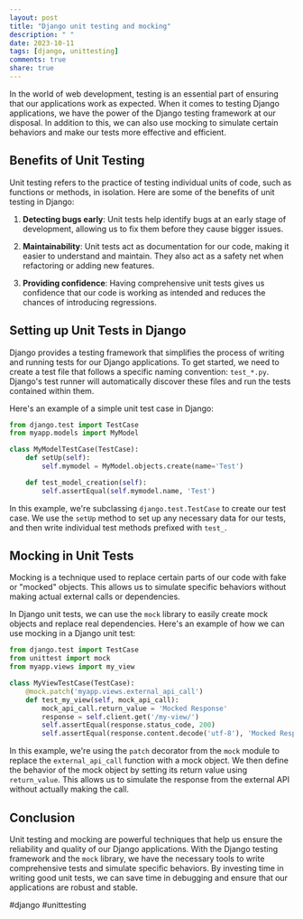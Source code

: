 ```yaml
---
layout: post
title: "Django unit testing and mocking"
description: " "
date: 2023-10-11
tags: [django, unittesting]
comments: true
share: true
---
```


In the world of web development, testing is an essential part of ensuring that our applications work as expected. When it comes to testing Django applications, we have the power of the Django testing framework at our disposal. In addition to this, we can also use mocking to simulate certain behaviors and make our tests more effective and efficient.

## Benefits of Unit Testing

Unit testing refers to the practice of testing individual units of code, such as functions or methods, in isolation. Here are some of the benefits of unit testing in Django:

1. **Detecting bugs early**: Unit tests help identify bugs at an early stage of development, allowing us to fix them before they cause bigger issues.

2. **Maintainability**: Unit tests act as documentation for our code, making it easier to understand and maintain. They also act as a safety net when refactoring or adding new features.

3. **Providing confidence**: Having comprehensive unit tests gives us confidence that our code is working as intended and reduces the chances of introducing regressions.

## Setting up Unit Tests in Django

Django provides a testing framework that simplifies the process of writing and running tests for our Django applications. To get started, we need to create a test file that follows a specific naming convention: `test_*.py`. Django's test runner will automatically discover these files and run the tests contained within them.

Here's an example of a simple unit test case in Django:

```python
from django.test import TestCase
from myapp.models import MyModel

class MyModelTestCase(TestCase):
    def setUp(self):
        self.mymodel = MyModel.objects.create(name='Test')

    def test_model_creation(self):
        self.assertEqual(self.mymodel.name, 'Test')
```

In this example, we're subclassing `django.test.TestCase` to create our test case. We use the `setUp` method to set up any necessary data for our tests, and then write individual test methods prefixed with `test_`.

## Mocking in Unit Tests

Mocking is a technique used to replace certain parts of our code with fake or "mocked" objects. This allows us to simulate specific behaviors without making actual external calls or dependencies.

In Django unit tests, we can use the `mock` library to easily create mock objects and replace real dependencies. Here's an example of how we can use mocking in a Django unit test:

```python
from django.test import TestCase
from unittest import mock
from myapp.views import my_view

class MyViewTestCase(TestCase):
    @mock.patch('myapp.views.external_api_call')
    def test_my_view(self, mock_api_call):
        mock_api_call.return_value = 'Mocked Response'
        response = self.client.get('/my-view/')
        self.assertEqual(response.status_code, 200)
        self.assertEqual(response.content.decode('utf-8'), 'Mocked Response')
```

In this example, we're using the `patch` decorator from the `mock` module to replace the `external_api_call` function with a mock object. We then define the behavior of the mock object by setting its return value using `return_value`. This allows us to simulate the response from the external API without actually making the call.

## Conclusion

Unit testing and mocking are powerful techniques that help us ensure the reliability and quality of our Django applications. With the Django testing framework and the `mock` library, we have the necessary tools to write comprehensive tests and simulate specific behaviors. By investing time in writing good unit tests, we can save time in debugging and ensure that our applications are robust and stable.

#django #unittesting